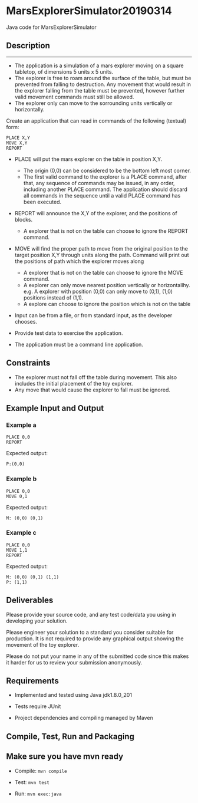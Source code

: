 # MarsExplorerSimulator20190314
Java code for MarsExplorerSimulator


## Description
-----------

- The application is a simulation of a mars explorer moving on a square tabletop,
  of dimensions 5 units x 5 units.
- The explorer is free to roam around the surface of the table, but must be
  prevented from falling to destruction. Any movement that would result in the
  explorer falling from the table must be prevented, however further valid
  movement commands must still be allowed.
- The explorer only can move to the sorrounding units vertically or horizontally.

Create an application that can read in commands of the following (textual) form:

    PLACE X,Y
    MOVE X,Y
    REPORT

- PLACE will put the mars explorer on the table in position X,Y.
    - The origin (0,0) can be considered to be the bottom left most corner. 
    - The first valid command to the explorer is a PLACE command, after that, any
    sequence of commands may be issued, in any order, including another PLACE
    command. The application should discard all commands in the sequence until
    a valid PLACE command has been executed.

- REPORT will announce the X,Y of the explorer, and the positions of blocks.
    - A explorer that is not on the table can choose to ignore the REPORT command.

- MOVE will find the proper path to move from the original position 
    to the target position X,Y through units along the path. Command will 
    print out the positions of path which the explorer moves along
    - A explorer that is not on the table can choose to ignore the MOVE command.
    - A explorer can only move nearest position vertically or horizontallhy. e.g. 
        A explorer with position (0,0) can only move to (0,1), (1,0) positions instead of (1,1).
    - A explore can choose to ignore the position which is not on the table

- Input can be from a file, or from standard input, as the developer chooses.
- Provide test data to exercise the application.
- The application must be a command line application.


Constraints
-----------

- The explorer must not fall off the table during movement. This also
  includes the initial placement of the toy explorer.
- Any move that would cause the explorer to fall must be ignored.

Example Input and Output
------------------------

### Example a

    PLACE 0,0
    REPORT

Expected output:

    P:(0,0)  

### Example b

    PLACE 0,0
    MOVE 0,1


Expected output:

    M: (0,0) (0,1)

### Example c

    PLACE 0,0
    MOVE 1,1
    REPORT

Expected output:

    M: (0,0) (0,1) (1,1)
    P: (1,1)



Deliverables
------------

Please provide your source code, and any test code/data you using in
developing your solution.

Please engineer your solution to a standard you consider suitable for
production. It is not required to provide any graphical output showing the
movement of the toy explorer.

Please do not put your name in any of the submitted code since this makes 
it harder for us to review your submission anonymously.



## Requirements

- Implemented and tested using Java jdk1.8.0_201

- Tests require JUnit

- Project dependencies and compiling managed by Maven


## Compile, Test, Run and Packaging
## Make sure you have mvn ready

- Compile: `mvn compile`

- Test: `mvn test`

- Run: `mvn exec:java`
